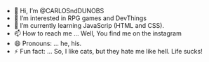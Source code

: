- 👋 Hi, I’m @CARLOSndDUNOBS
- 👀 I’m interested in RPG games and DevThings
- 🌱 I’m currently learning JavaScrip (HTML and CSS).
- 📫 How to reach me ... Well, You find me on the instagram 
- 😄 Pronouns: ... he, his.
- ⚡ Fun fact: ... So, I like cats, but they hate me like hell. Life sucks!

<!---
CARLOSndDUNOBS/CARLOSndDUNOBS is a ✨ special ✨ repository because its `README.md` (this file) appears on your GitHub profile.
You can click the Preview link to take a look at your changes.
--->
